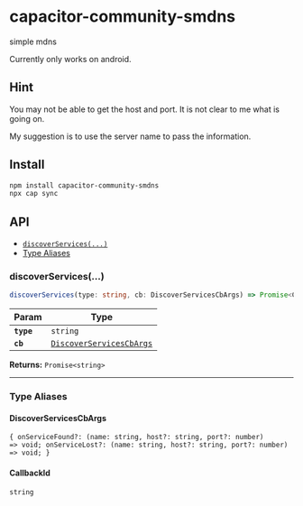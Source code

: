 # capacitor-community-smdns

simple mdns

Currently only works on android.

## Hint

You may not be able to get the host and port. It is not clear to me what is going on.

My suggestion is to use the server name to pass the information.

## Install

```bash
npm install capacitor-community-smdns
npx cap sync
```

## API

<docgen-index>

* [`discoverServices(...)`](#discoverservices)
* [Type Aliases](#type-aliases)

</docgen-index>

<docgen-api>
<!--Update the source file JSDoc comments and rerun docgen to update the docs below-->

### discoverServices(...)

```typescript
discoverServices(type: string, cb: DiscoverServicesCbArgs) => Promise<CallbackId>
```

| Param      | Type                                                                      |
| ---------- | ------------------------------------------------------------------------- |
| **`type`** | <code>string</code>                                                       |
| **`cb`**   | <code><a href="#discoverservicescbargs">DiscoverServicesCbArgs</a></code> |

**Returns:** <code>Promise&lt;string&gt;</code>

--------------------


### Type Aliases


#### DiscoverServicesCbArgs

<code>{ onServiceFound?: (name: string, host?: string, port?: number) =&gt; void; onServiceLost?: (name: string, host?: string, port?: number) =&gt; void; }</code>


#### CallbackId

<code>string</code>

</docgen-api>
